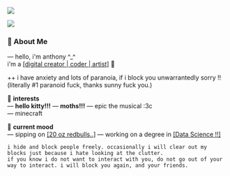 ![](https://file.garden/ZuYDI_iCk3VglukI/meowmeowmeow.png)

![](https://singlecolorimage.com/get/ffc0cb/500x1)

  ### 🌿 About Me

— hello, i'm anthony ^_^  
i'm a [[digital creator | coder | artist]](https://github.com/lazyserpentt) 🌸

++ i have anxiety and lots of paranoia, if i block you unwarrantedly sorry !!
(literally #1 paranoid fuck, thanks sunny fuck you.)

🌙 **interests**  
— **hello kitty!!!** 
— **moths!!!**
— epic the musical :3c  
— minecraft

🌷 **current mood**  
— sipping on [[20 oz redbulls..]](https://github.com/lazyserpentt)
— working on a degree in [[Data Science !!]](https://github.com/lazyserpentt)

```
i hide and block people freely. occasionally i will clear out my blocks just because i hate looking at the clutter.
if you know i do not want to interact with you, do not go out of your way to interact. i will block you again, and your friends.
```
